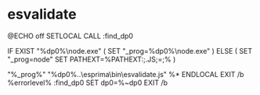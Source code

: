 # esvalidate

@ECHO off SETLOCAL CALL :find\_dp0

IF EXIST "%dp0%\node.exe" \( SET "\_prog=%dp0%\node.exe" \) ELSE \( SET "\_prog=node" SET PATHEXT=%PATHEXT:;.JS;=;% \)

"%\_prog%" "%dp0%..\esprima\bin\esvalidate.js" %\* ENDLOCAL EXIT /b %errorlevel% :find\_dp0 SET dp0=%~dp0 EXIT /b


